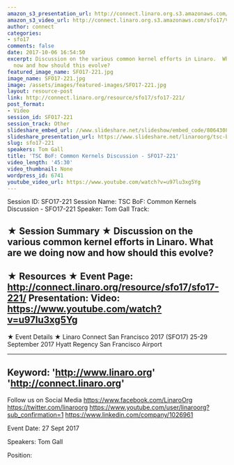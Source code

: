 ```yaml
---
amazon_s3_presentation_url: http://connect.linaro.org.s3.amazonaws.com/sfo17/Presentations/SFO17-221%20TSC%20BoF-%20Common%20Kernels%20Discussion%20.pdf
amazon_s3_video_url: http://connect.linaro.org.s3.amazonaws.com/sfo17/Videos/SFO17-221%20TSC%20BoF%20%20Common%20Kernels%20Discussion.mp4
author: connect
categories:
- sfo17
comments: false
date: 2017-10-06 16:54:50
excerpt: Discussion on the various common kernel efforts in Linaro.  What are we doing
  now and how should this evolve?
featured_image_name: SFO17-221.jpg
image_name: SFO17-221.jpg
image: /assets/images/featured-images/SFO17-221.jpg
layout: resource-post
link: http://connect.linaro.org/resource/sfo17/sfo17-221/
post_format:
- Video
session_id: SFO17-221
session_track: Other
slideshare_embed_url: //www.slideshare.net/slideshow/embed_code/80643082
slideshare_presentation_url: https://www.slideshare.net/linaroorg/tsc-bof-common-kernels-discussion-sfo17221
slug: sfo17-221
speakers: Tom Gall
title: 'TSC BoF: Common Kernels Discussion - SFO17-221'
video_length: '45:30'
video_thumbnail: None
wordpress_id: 6741
youtube_video_url: https://www.youtube.com/watch?v=u97lu3xg5Yg
---
```


Session ID: SFO17-221
Session Name: TSC BoF: Common Kernels Discussion - SFO17-221
Speaker: Tom Gall
Track:

★ Session Summary ★
Discussion on the various common kernel efforts in Linaro. What are we doing now and how should this evolve?
---------------------------------------------------
★ Resources ★
Event Page: http://connect.linaro.org/resource/sfo17/sfo17-221/
Presentation:
Video: https://www.youtube.com/watch?v=u97lu3xg5Yg
---------------------------------------------------

★ Event Details ★
Linaro Connect San Francisco 2017 (SFO17)
25-29 September 2017
Hyatt Regency San Francisco Airport

---------------------------------------------------
Keyword:
'http://www.linaro.org'
'http://connect.linaro.org'
---------------------------------------------------
Follow us on Social Media
https://www.facebook.com/LinaroOrg
https://twitter.com/linaroorg
https://www.youtube.com/user/linaroorg?sub_confirmation=1
https://www.linkedin.com/company/1026961

Event Date: 27 Sept 2017

Speakers: Tom Gall

Position:
